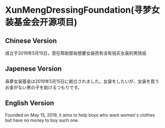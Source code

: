 # XunMengDressingFoundation(寻梦女装基金会开源项目)

## Chinese Version
成立于2019年5月15日，意在帮助那些想要女装而有没有钱买女装的男孩纸

## Japenese Version
尋夢女装基金は2019年5月15日に創立されました。女装をしたいが、女装を買うお金がない男の子を助けるつもりです。

## English Version
Founded on May 15, 2019, it aims to help boys who want women's clothes but have no money to buy such one.
